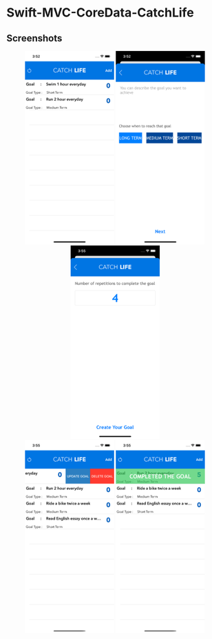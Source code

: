 # Swift-MVC-CoreData-CatchLife
## Screenshots

<p align="center">
  <img src="https://github.com/burakJs/Swift-MVC-CoreData-CatchLife/blob/master/screenshots/image-1.png" width="207" height="448">
  <img src="https://github.com/burakJs/Swift-MVC-CoreData-CatchLife/blob/master/screenshots/image-2.png" width="207" height="448">
  <img src="https://github.com/burakJs/Swift-MVC-CoreData-CatchLife/blob/master/screenshots/image-3.png" width="207" height="448">
  <br>
  <img src="https://github.com/burakJs/Swift-MVC-CoreData-CatchLife/blob/master/screenshots/image-4.png" width="207" height="448">
  <img src="https://github.com/burakJs/Swift-MVC-CoreData-CatchLife/blob/master/screenshots/image-5.png" width="207" height="448">
</p>
